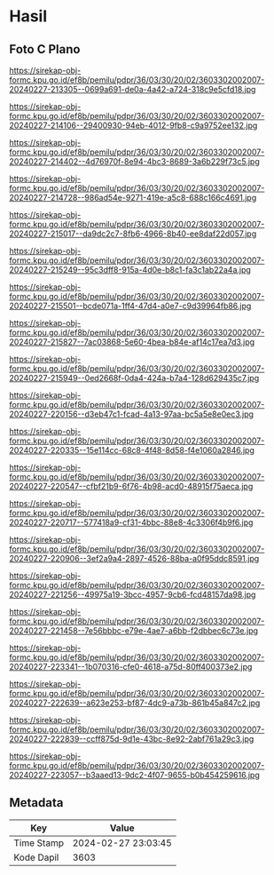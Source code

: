 # Hasil

## Foto C Plano

https://sirekap-obj-formc.kpu.go.id/ef8b/pemilu/pdpr/36/03/30/20/02/3603302002007-20240227-213305--0699a691-de0a-4a42-a724-318c9e5cfd18.jpg

https://sirekap-obj-formc.kpu.go.id/ef8b/pemilu/pdpr/36/03/30/20/02/3603302002007-20240227-214106--29400930-94eb-4012-9fb8-c9a9752ee132.jpg

https://sirekap-obj-formc.kpu.go.id/ef8b/pemilu/pdpr/36/03/30/20/02/3603302002007-20240227-214402--4d76970f-8e94-4bc3-8689-3a6b229f73c5.jpg

https://sirekap-obj-formc.kpu.go.id/ef8b/pemilu/pdpr/36/03/30/20/02/3603302002007-20240227-214728--986ad54e-9271-419e-a5c8-688c166c4691.jpg

https://sirekap-obj-formc.kpu.go.id/ef8b/pemilu/pdpr/36/03/30/20/02/3603302002007-20240227-215017--da9dc2c7-8fb6-4966-8b40-ee8daf22d057.jpg

https://sirekap-obj-formc.kpu.go.id/ef8b/pemilu/pdpr/36/03/30/20/02/3603302002007-20240227-215249--95c3dff8-915a-4d0e-b8c1-fa3c1ab22a4a.jpg

https://sirekap-obj-formc.kpu.go.id/ef8b/pemilu/pdpr/36/03/30/20/02/3603302002007-20240227-215501--bcde071a-1ff4-47d4-a0e7-c9d39964fb86.jpg

https://sirekap-obj-formc.kpu.go.id/ef8b/pemilu/pdpr/36/03/30/20/02/3603302002007-20240227-215827--7ac03868-5e60-4bea-b84e-af14c17ea7d3.jpg

https://sirekap-obj-formc.kpu.go.id/ef8b/pemilu/pdpr/36/03/30/20/02/3603302002007-20240227-215949--0ed2668f-0da4-424a-b7a4-128d629435c7.jpg

https://sirekap-obj-formc.kpu.go.id/ef8b/pemilu/pdpr/36/03/30/20/02/3603302002007-20240227-220156--d3eb47c1-fcad-4a13-97aa-bc5a5e8e0ec3.jpg

https://sirekap-obj-formc.kpu.go.id/ef8b/pemilu/pdpr/36/03/30/20/02/3603302002007-20240227-220335--15e114cc-68c8-4f48-8d58-f4e1060a2846.jpg

https://sirekap-obj-formc.kpu.go.id/ef8b/pemilu/pdpr/36/03/30/20/02/3603302002007-20240227-220547--cfbf21b9-6f76-4b98-acd0-48915f75aeca.jpg

https://sirekap-obj-formc.kpu.go.id/ef8b/pemilu/pdpr/36/03/30/20/02/3603302002007-20240227-220717--577418a9-cf31-4bbc-88e8-4c3306f4b9f6.jpg

https://sirekap-obj-formc.kpu.go.id/ef8b/pemilu/pdpr/36/03/30/20/02/3603302002007-20240227-220906--3ef2a9a4-2897-4526-88ba-a0f95ddc8591.jpg

https://sirekap-obj-formc.kpu.go.id/ef8b/pemilu/pdpr/36/03/30/20/02/3603302002007-20240227-221256--49975a19-3bcc-4957-9cb6-fcd48157da98.jpg

https://sirekap-obj-formc.kpu.go.id/ef8b/pemilu/pdpr/36/03/30/20/02/3603302002007-20240227-221458--7e56bbbc-e79e-4ae7-a6bb-f2dbbec6c73e.jpg

https://sirekap-obj-formc.kpu.go.id/ef8b/pemilu/pdpr/36/03/30/20/02/3603302002007-20240227-223341--1b070316-cfe0-4618-a75d-80ff400373e2.jpg

https://sirekap-obj-formc.kpu.go.id/ef8b/pemilu/pdpr/36/03/30/20/02/3603302002007-20240227-222639--a623e253-bf87-4dc9-a73b-861b45a847c2.jpg

https://sirekap-obj-formc.kpu.go.id/ef8b/pemilu/pdpr/36/03/30/20/02/3603302002007-20240227-222839--ccff875d-9d1e-43bc-8e92-2abf761a29c3.jpg

https://sirekap-obj-formc.kpu.go.id/ef8b/pemilu/pdpr/36/03/30/20/02/3603302002007-20240227-223057--b3aaed13-9dc2-4f07-9655-b0b454259616.jpg


## Metadata

| Key        | Value               |
| ---------- | ------------------- |
| Time Stamp | 2024-02-27 23:03:45 |
| Kode Dapil | 3603                |



